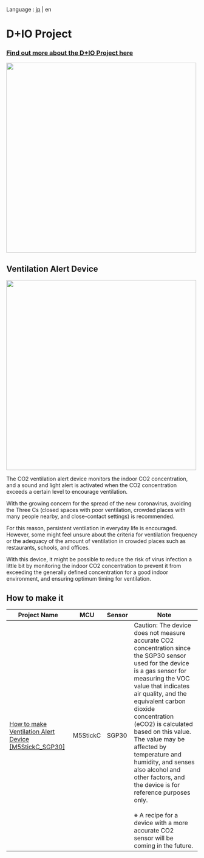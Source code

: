 Language : [jp](./README.md) | en
# D+IO Project

### [Find out more about the D+IO Project here](https://panasonic.net/design/flf/works/dio/)

<a href="https://panasonic.net/design/flf/works/dio/"><img width="500px" src="https://panasonic.co.jp/design/flf/assets/img/works/dio/dio_icon.jpg"></a>

## Ventilation Alert Device

<img width="500px" src="https://panasonic.co.jp/design/flf/assets/img/works/dio/dio_ventilation_alert.jpg">

The CO2 ventilation alert device monitors the indoor CO2 concentration, and a sound and light alert is activated when the CO2 concentration exceeds a certain level to encourage ventilation.

With the growing concern for the spread of the new coronavirus, avoiding the Three Cs (closed spaces with poor ventilation, crowded places with many people nearby, and close-contact settings) is recommended.

​For this reason, persistent ventilation in everyday life is encouraged. However, some might feel unsure about the criteria for ventilation frequency or the adequacy of the amount of ventilation in crowded places such as restaurants, schools, and offices.

With this device, it might be possible to reduce the risk of virus infection a little bit by monitoring the indoor CO2 concentration to prevent it from exceeding the generally defined concentration for a good indoor environment, and ensuring optimum timing for ventilation.

## How to make it

| Project Name | MCU | Sensor | Note |
|--------|--------|--------|--------|
|[How to make Ventilation Alert Device \[M5StickC_SGP30\]](https://github.com/panasonic-corporation/dio-ventilation-alert/wiki/How-to-make-Ventilation-Alert-Device-%5BM5StickC_SGP30%5D)| M5StickC | SGP30 | Caution: The device does not measure accurate CO2 concentration since the SGP30 sensor used for the device is a gas sensor for measuring the VOC value that indicates air quality, and the equivalent carbon dioxide concentration (eCO2) is calculated based on this value. The value may be affected by temperature and humidity, and senses also alcohol and other factors, and the device is for reference purposes only. <br><br>※ A recipe for a device with a more accurate CO2 sensor will be coming in the future.|
